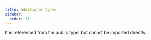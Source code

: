 ```yaml
---
title: Additional types
sidebar:
  order: 11
---
```


It is referenced from the public type, but cannot be imported directly.

